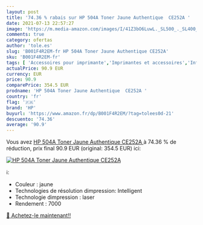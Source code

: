 ```yaml
---
layout: post
title: '74.36 % rabais sur HP 504A Toner Jaune Authentique  CE252A '
date: 2021-07-13 22:57:27
image: 'https://m.media-amazon.com/images/I/41Z3bO6LuwL._SL500_._SL400_.jpg'
comments: true
category: ofertas
author: 'tole.es'
slug: 'B001F4R2EM-fr HP 504A Toner Jaune Authentique CE252A'
sku: 'B001F4R2EM-fr'
tags: [ 'Accessoires pour imprimante','Imprimantes et accessoires','Informatique','Toners','hp', ]
actualPrice: 90.9 EUR
currency: EUR
price: 90.9
comparePrice: 354.5 EUR
prodname: 'HP 504A Toner Jaune Authentique  CE252A '
country: 'fr'
flag: '🇫🇷'
brand: 'HP'
buyurl: 'https://www.amazon.fr/dp/B001F4R2EM/?tag=tolees0d-21'
descuento: '74.36'
average: '90.9'
---
```


Vous avez [HP 504A Toner Jaune Authentique  CE252A ](https://www.amazon.fr/dp/B001F4R2EM/?tag=tolees0d-21)  à  74.36 % de réduction, prix final  90.9 EUR (original: 354.5 EUR) ici:

[![HP 504A Toner Jaune Authentique  CE252A ](https://m.media-amazon.com/images/I/41Z3bO6LuwL._SL500_._SL400_.jpg)](https://www.amazon.fr/dp/B001F4R2EM/?tag=tolees0d-21)

ℹ️:

- Couleur : jaune
- Technologies de résolution dimpression: Intelligent
- Technologie dimpression : laser
- Rendement : 7000

[🛒 Achetez-le maintenant!!](https://www.amazon.fr/dp/B001F4R2EM/?tag=tolees0d-21)
